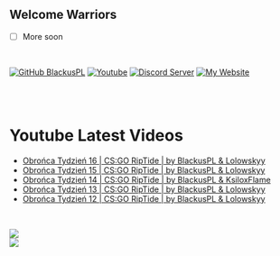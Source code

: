 ## Welcome Warriors
- [ ] More soon
<br>

[![GitHub BlackusPL](https://img.shields.io/github/followers/BlackusPL?color=26a0da&label=GitHub&style=for-the-badge&logo=github)](https://github.com/BlackusPL)
[![Youtube](https://img.shields.io/badge/Youtube-BlackusPL-26a0da?style=for-the-badge&logo=youtube)](https://youtube.com/c/BlackusPL)
[![Discord Server](https://img.shields.io/badge/Discord-Server-26a0da?style=for-the-badge&logo=Discord)](https://discord.link/WarriorsFrontline)
[![My Website](https://img.shields.io/badge/My%20Website-Here-26a0da?style=for-the-badge&logo=https://trigonometrical-sup.000webhostapp.com/wp-content/uploads/2021/11/b3a5359531eff2ede4a19f224cf3540fada9ad3b_full-removebg-preview.png)](https://blackuspl.github.io/DarknessAir)

</br><br>
# Youtube Latest Videos
<!-- YOUTUBE:START -->
- [Obrońca Tydzień 16 | CS:GO RipTide | by BlackusPL &amp; Lolowskyy](https://www.youtube.com/watch?v=fGQCLrblsE0)
- [Obrońca Tydzień 15 | CS:GO RipTide | by BlackusPL &amp; Lolowskyy](https://www.youtube.com/watch?v=6WH13uG0i6Q)
- [Obrońca Tydzień 14 | CS:GO RipTide | by BlackusPL &amp; KsiloxFlame](https://www.youtube.com/watch?v=TwMbtkU3wWg)
- [Obrońca Tydzień 13 | CS:GO RipTide | by BlackusPL &amp; Lolowskyy](https://www.youtube.com/watch?v=X3-qovueB-U)
- [Obrońca Tydzień 12 | CS:GO RipTide | by BlackusPL &amp; Lolowskyy](https://www.youtube.com/watch?v=mDouGExjqEU)
<!-- YOUTUBE:END -->
</br>

<img src="https://github-readme-stats.vercel.app/api?username=BlackusPL&theme=github_dark&title_color=26a0da&icon_color=26a0da&hide_border=true&custom_title=Github%20Stats&show_icons=true&include_all_commits=true"/>\
<img src="https://github-readme-stats.vercel.app/api/top-langs/?username=BlackusPL&theme=github_dark&title_color=26a0da&hide_border=true&custom_title=Most%20Used%20Languages&layout=compact&card_width=445"/>
